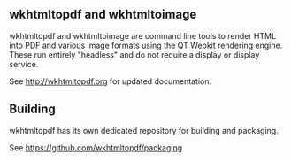 wkhtmltopdf and wkhtmltoimage
-----------------------------

wkhtmltopdf and wkhtmltoimage are command line tools to render HTML into PDF
and various image formats using the QT Webkit rendering engine. These run
entirely "headless" and do not require a display or display service.

See http://wkhtmltopdf.org for updated documentation.

## Building
wkhtmltopdf has its own dedicated repository for building and packaging.

See https://github.com/wkhtmltopdf/packaging
